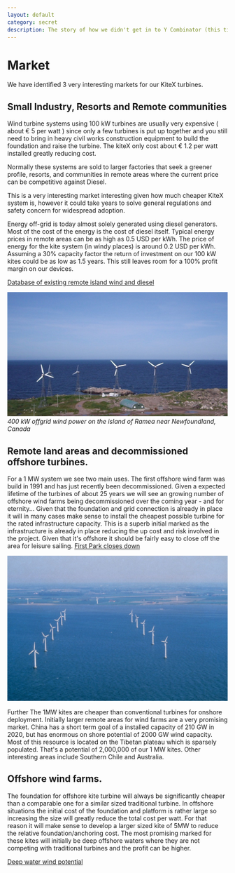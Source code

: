 ```yaml
---
layout: default
category: secret
description: The story of how we didn't get in to Y Combinator (this time)
---
```


# Market
We have identified 3 very interesting markets for our KiteX turbines.


## Small Industry, Resorts and Remote communities
Wind turbine systems using 100 kW turbines are usually very expensive ( about € 5 per watt ) since only a few turbines is put up together and you still need to bring in heavy civil works construction equipment to build the foundation and raise the turbine. The kiteX only cost about € 1.2 per watt installed greatly reducing cost.

Normally these systems are sold to larger factories that seek a greener profile, resorts, and communities in remote areas where the current price can be competitive against Diesel.

This is a very interesting market interesting given how much cheaper KiteX system is, however it could take years to solve general regulations and safety concern for widespread adoption.

Energy off-grid is today almost solely generated using diesel generators. Most of the cost of the energy is the cost of diesel itself. Typical energy prices in remote areas can be as high as 0.5 USD per kWh. The price of energy for the kite system (in windy places) is around 0.2 USD per kWh. Assuming a 30% capacity factor the return of investment on our 100 kW kites could be as low as 1.5 years. This still leaves room for a 100% profit margin on our devices.

[Database of existing remote island wind and diesel ](https://www.th-energy.net/english/platform-renewable-energy-on-islands/database-solar-wind-power-plants/)

![Offgrid wind power near New Foundaland](/images/Ramea_Wind_diesel_Aug_2007.jpg)
*400 kW offgrid wind power on the island of Ramea near Newfoundland, Canada*


## Remote land areas and decommissioned offshore turbines.
For a 1 MW system we see two main uses.
The first offshore wind farm was build in 1991 and has just recently been decommissioned. Given a expected lifetime of the turbines of about 25 years we will see an growing number of offshore wind farms being decommissioned over the coming year - and for eternity... Given that the foundation and grid connection is already in place it will in many cases make sense to install the cheapest possible turbine for the rated infrastructure capacity. This is a superb initial marked as the infrastructure is already in place reducing the up cost and risk involved in the project. Given that it's offshore it should be fairly easy to close off the area for leisure sailing. [First Park closes down](http://www.dongenergy.com/da/presse/nyhedsrum/nyheder/articles/worlds-first-offshore-wind-farm-on-its-last-turn)

![Vindeby Offshore Wind farm](/images/Vindeby-Offshore-Wind-Farm.jpg)

Further  The 1MW kites are cheaper than conventional turbines for onshore deployment. Initially larger remote areas for wind farms are a very promising market. China has a short term goal of a installed capacity of 210 GW in 2020, but has enormous on shore potential of 2000 GW wind capacity. Most of this resource is located on the Tibetan plateau which is sparsely populated. That's a potential of 2,000,000 of our 1 MW kites. Other interesting areas include Southern Chile and Australia.

## Offshore wind farms.
The foundation for offshore kite turbine will always be significantly cheaper than a comparable one for a similar sized traditional turbine. In offshore situations the initial cost of the foundation and platform is rather large so increasing the size will greatly reduce the total cost per watt. For that reason it will make sense to develop a larger sized kite of 5MW to reduce the relative foundation/anchoring cost. The most promising marked for these kites will initially be deep offshore waters where they are not competing with traditional turbines and the profit can be higher.

[Deep water wind potential](http://www.ewea.org/fileadmin/files/library/publications/reports/Deep_Water.pdf)
